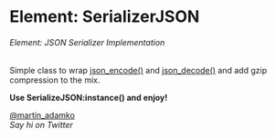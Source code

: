 Element: SerializerJSON
=======================

###### Element: JSON Serializer Implementation

Simple class to wrap [json_encode()](http://php.net/manual/en/function.json-encode.php) and [json_decode()](http://php.net/manual/en/function.json-decode.php) and add gzip compression to the mix.

**Use SerializeJSON:instance() and enjoy!**

[@martin_adamko](http://twitter.com/martin_adamko)  
*Say hi on Twitter*


